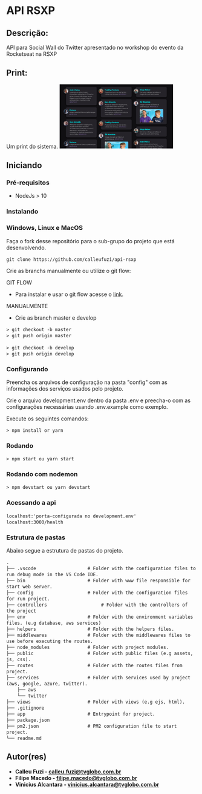 # API RSXP

## Descrição:
API para Social Wall do Twitter apresentado no workshop do evento da Rocketseat na RSXP

## Print:
Um print do sistema.
<img src="./print-social-wall.png" alt="Print do Sistema" width=300>

## Iniciando

### Pré-requisitos

- NodeJs > 10

### Instalando

### Windows, Linux e MacOS

Faça o fork desse repositório para o sub-grupo do projeto que está desenvolvendo.

```
git clone https://github.com/calleufuzi/api-rsxp
```

Crie as branchs manualmente ou utilize o git flow:

GIT FLOW
 - Para instalar e usar o git flow acesse o [link](https://danielkummer.github.io/git-flow-cheatsheet/index.pt_BR.html).


MANUALMENTE
- Crie as branch master e develop
```
> git checkout -b master
> git push origin master

> git checkout -b develop
> git push origin develop
```

### Configurando
Preencha os arquivos de configuração na pasta "config" com as informações dos serviços usados pelo projeto.

Crie o arquivo development.env dentro da pasta .env e preecha-o com as configurações necessárias usando .env.example como exemplo.

Execute os seguintes comandos:
```
> npm install or yarn
```

### Rodando
```
> npm start ou yarn start
```

### Rodando com nodemon
```
> npm devstart ou yarn devstart
```

### Acessando a api
```
localhost:'porta-configurada no development.env'
localhost:3000/health
```

### Estrutura de pastas

Abaixo segue a estrutura de pastas do projeto.

    .
    ├── .vscode                   # Folder with the configuration files to run debug mode in the VS Code IDE.
    ├── bin                       # Folder with www file responsible for start web server.
    ├── config                    # Folder with the configuration files for run project.
    ├── controllers                    # Folder with the controllers of the project
    ├── env                       # Folder with the environment variables files. (e.g database, aws services)
    ├── helpers                   # Folder with the helpers files.
    ├── middlewares               # Folder with the middlewares files to use before executing the routes.
    ├── node_modules              # Folder with project modules.
    ├── public                    # Folder with public files (e.g assets, js, css).
    ├── routes                    # Folder with the routes files from project.
    ├── services                  # Folder with services used by project (aws, google, azure, twitter).
        ├── aws
        └── twitter
    ├── views                     # Folder with views (e.g ejs, html).
    ├── .gitignore
    ├── app                       # Entrypoint for project.
    ├── package.json
    ├── pm2.json                  # PM2 configuration file to start project.
    └── readme.md


## Autor(res)

* **Calleu Fuzi - calleu.fuzi@tvglobo.com.br**
* **Filipe Macedo - filipe.macedo@tvglobo.com.br**
* **Vinicius Alcantara - vinicius.alcantara@tvglobo.com.br**

